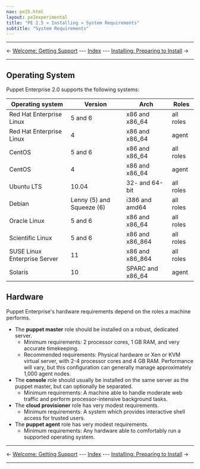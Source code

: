 ```yaml
---
nav: pe25.html
layout: pe2experimental
title: "PE 2.5 » Installing » System Requirements"
subtitle: "System Requirements"
---
```


* * *

&larr; [Welcome: Getting Support](./welcome_getting_support.html) --- [Index](./) --- [Installing: Preparing to Install](./install_preparing.html) &rarr;

* * *




Operating System
-----

Puppet Enterprise 2.0 supports the following systems:

|       Operating system       |          Version          |       Arch        |   Roles   |
|------------------------------|---------------------------|-------------------|-----------|
| Red Hat Enterprise Linux     | 5 and 6                   | x86 and x86\_64   | all roles |
| Red Hat Enterprise Linux     | 4                         | x86 and x86\_64   | agent     |
| CentOS                       | 5 and 6                   | x86 and x86\_64   | all roles |
| CentOS                       | 4                         | x86 and x86\_64   | agent     |
| Ubuntu LTS                   | 10.04                     | 32- and 64-bit    | all roles |
| Debian                       | Lenny (5) and Squeeze (6) | i386 and amd64    | all roles |
| Oracle Linux                 | 5 and 6                   | x86 and x86\_64   | all roles |
| Scientific Linux             | 5 and 6                   | x86 and x86\_864  | all roles |
| SUSE Linux Enterprise Server | 11                        | x86 and x86\_864  | all roles |
| Solaris                      | 10                        | SPARC and x86\_64 | agent     |

Hardware
-----

Puppet Enterprise's hardware requirements depend on the roles a machine performs. 

* The **puppet master** role should be installed on a robust, dedicated server.
    * Minimum requirements: 2 processor cores, 1 GB RAM, and very accurate timekeeping.
    * Recommended requirements: Physical hardware or Xen or KVM virtual server, with 2-4 processor cores and 4 GB RAM. Performance will vary, but this configuration can generally manage approximately 1,000 agent nodes. 
* The **console** role should usually be installed on the same server as the puppet master, but can optionally be separated.
    * Minimum requirements: A machine able to handle moderate web traffic and perform processor-intensive background tasks.<!-- TODO better requirements for lone console. -->
* The **cloud provisioner** role has very modest requirements.
    * Minimum requirements: A system which provides interactive shell access for trusted users.
* The **puppet agent** role has very modest requirements.
    * Minimum requirements: Any hardware able to comfortably run a supported operating system.

* * *

&larr; [Welcome: Getting Support](./welcome_getting_support.html) --- [Index](./) --- [Installing: Preparing to Install](./install_preparing.html) &rarr;

* * *

